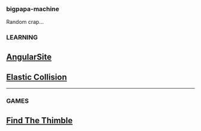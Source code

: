### bigpapa-machine
Random crap...

### LEARNING
## [AngularSite](https://mgm-source.github.io/bigpapa-machine/ChangingStateapp/app.html)
## [Elastic Collision](https://mgm-source.github.io/bigpapa-machine/collision/index.html)
------------------------------------------------------------------------------------------------
### GAMES
## [Find The Thimble](https://mgm-source.github.io/bigpapa-machine/findthetimble/index.html)
